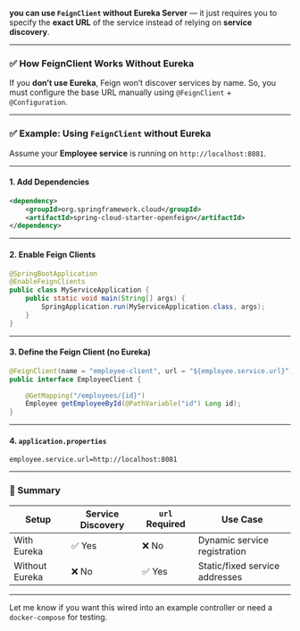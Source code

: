  **you can use `FeignClient` without Eureka Server** — it just requires you to specify the **exact URL** of the service instead of relying on **service discovery**.

---

### ✅ How FeignClient Works Without Eureka

If you **don’t use Eureka**, Feign won’t discover services by name. So, you must configure the base URL manually using `@FeignClient` + `@Configuration`.

---

### ✅ Example: Using `FeignClient` without Eureka

Assume your **Employee service** is running on `http://localhost:8081`.

---

#### 1. Add Dependencies

```xml
<dependency>
    <groupId>org.springframework.cloud</groupId>
    <artifactId>spring-cloud-starter-openfeign</artifactId>
</dependency>
```

---

#### 2. Enable Feign Clients

```java
@SpringBootApplication
@EnableFeignClients
public class MyServiceApplication {
    public static void main(String[] args) {
        SpringApplication.run(MyServiceApplication.class, args);
    }
}
```

---

#### 3. Define the Feign Client (no Eureka)

```java
@FeignClient(name = "employee-client", url = "${employee.service.url}")
public interface EmployeeClient {

    @GetMapping("/employees/{id}")
    Employee getEmployeeById(@PathVariable("id") Long id);
}
```

---

#### 4. `application.properties`

```properties
employee.service.url=http://localhost:8081
```

---

### 📝 Summary

| Setup          | Service Discovery | `url` Required | Use Case                       |
| -------------- | ----------------- | -------------- | ------------------------------ |
| With Eureka    | ✅ Yes             | ❌ No           | Dynamic service registration   |
| Without Eureka | ❌ No              | ✅ Yes          | Static/fixed service addresses |

---

Let me know if you want this wired into an example controller or need a `docker-compose` for testing.
